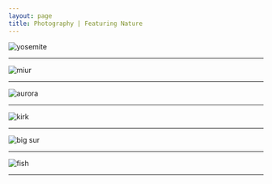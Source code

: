 ```yaml
---
layout: page
title: Photography | Featuring Nature
---
```

![yosemite](https://lh3.googleusercontent.com/CKnYDtPdnbVPojc1IV25VSQQqxlH7fq4uHl4pg0M4hHz2gActzZzYeYAq7IPaLJRxWQpsuyreNUPvF154sMhS6cex9DJ9r-5v8Z2Oy_VoAPcBPkpMcnfRg7ze49Rwco182vohevPDyoJpSD9_igHPr5HQ367wf1JeSuU_3UNqoD6Fm8_ko9JGddCFF-ucRmizNMbJidVthzwVUH0HhY_pXib4FqNzsx3xDumWt7cr6qSOKGgpLHdJL4igOElm3KdG5gqTMs4MynLzd1y2QCgOGPo4XlcbZ0lCr_q3zPLkySUPpM1igVsqyQraFECnfRjMcBiT74a1ypsontBWFDtJ-3vwq4x03H9ONQ8-TepeZxlzD_6vgxinpYNM7Aaajtb1KwNPz9txmOSWk37Ri6V9HnaH2vi3m-nLhHykh3DMIcakdQiSrJDljx5eL5DIYZxClRtaRU7nLygTKkhmQku5G9hQ3jqwhtwqHmSTLIOM5V8Bk2TBgOFbesDhhmfgyjJ8sWomFyqWU1Wy0FIzRgzdIAT_Zuc_ATdLFtP-JOhG99WVHgf2FSfUsI1Q8e2mpN__ydBwhW4-ifvfsBouVx3ht-vZEDMFeDJ8VQqbrptggJJ67HJL4vWTCNCIBUqjtEO7jwvR_8WdspbH-ZLIKsl7HaZR6SI4FLkq6ukeflhDNjxZsQ=w2292-h1520-no)

***

![miur](https://lh3.googleusercontent.com/pO_wjEktGzRReV1tIhyPYehPc5_ZwtFy04bIdrp55mYBdFgt8QrkJ_LOPOaXcFIojHoJZDEVpsBVqMFiJbH9LQM-JgDyccuHxs-rRiD1r1goj6bsQOU7cMbuCND2kkMHCJwz4hm9QTQcVicJmtePJA_Cdhhuq6OkJKbDWXVzcFiKThxtlaknkVJiqjU-UGyymVsMK8aKehn3NLnDNCUydiHDSSLmFfLeudzX5oNMPPIJbqHIyafmGvzydMx5KFjr_fR6zCBDYACp1REU1xeeSkF1Ff4oWf_x8nCTW0frjIEUBG11aNQ2vTnTgOKAyV3qxhFKvK2reKOO_xEbi-kvWskdBEzN6HOo_9SEVE2aC1irsVoEULxxVNEdG7F3zGPdHEwf1Sr0F3Y55DUkKYCJTLbPltVWqelYEW1FXjBokwt3H9aWVvtJe2_ILDe4MEfqJFJWTxu6ENHjLRfCylzcPtIApIKpjnXlH8gBJL9IBDqlwU_IIsFML8zWCkKzazcRfSju8Bi4vh0iiVLJM8PhRY79jWabX7IzvDpIgrinmv88sMgBJoGQh4UZ67OPcV9yqj7vNCW-1v1wpltdSL42tjrHy1znECrw9OUKMjw8BFGvucNS3bDRaJyezK8oVv6mvD3B_OfWL5Wj9NLVgli_CisYTtbrCN7PSOI1EmEl7OWE8Iw=w2292-h1520-no)

***

![aurora](https://lh3.googleusercontent.com/ADP__SW8rHlZjoX9mpbXhvBB1x6tF9AXnvrUUL-70p5R-kgA8YeSelsbx_wn8IUwD_Jy3aidZ3aDl7rFrDMiJdYpA7r84rY3PE8xZIKVE7_8ajDbWDATCq46HJUNe3LCryVL9L9QaryPi6LS5SAFfDHTaiqIH2OnyEH_70e5Wm3AAPmkVRjCe8cd2KfxzwXF994uqIQ74fYLXb3ZZWAUNfQgd_qDDQWQOm-qVNpwVQzig-_OkDtmqB-oJoKJy-ENGxa2mI-uYRUeOV-IEFO90LTaYhzk9DaLOSu-2sWxeoAwl2y1u6AC1JwPo7LzeF9w4UrisaRFhKKPRoGZiTABk6LRpBmEr85bCie64Y6gv_ShP41nIWd6nULOgjm6GOL_-yOycTHZ-ZKVGXTYHfJVXl3w0rmusJ3o_QSiHlAXweGeC4c932MVqfU7lz5AwhbjsNY7XoL-c1kyLY7ei93UbGO5MNrwfDEIphL7nAPCwVSQfg4txoDwFrrTV0l0IvdE7mf5EaInvLaLySVnjYWIUg-oqTLAXx2MRCGE9rhsFz6jprc8AFsYqVQpV9lupCRlT1X188m6JMAwUgdGWA7lm3QYXEYpCfJO_BK4dnvA6PYyhOYZcheHGpKGUGF_s2Q5ykJk80r3Ho2OohbcOxN5c76dk4w3hlJtiAwWr3fJD0-5004=w2292-h1528-no)

***

![kirk](https://lh3.googleusercontent.com/3FxW2oAshUHAaGOr_ArTd8rbk56-tgf_ZdF1mQTJhvjL-EW1BCPOr_fRBkBgyind0D0BEzW6TLY69ANa7DpVqeTtVcY8gMHUHQIzqqjeSu1b9a3ktz1yZPYiQMy2bU1a-R-4Q6yK3B87E-IuSpp517RizOVVGjeK5ZptHRQsJLFRWyAPLlrjjuYesiNJSdoUZXGSx0-03v98X6y12m_gP3mkDm07eqenfcobxDbhJE7aiWtdP_v9bKls6vlhV-_GiDIVJKyiR9l-487E51kR9XnVgS3xT08AW7yhpHua-Xel4Ex-G-lboJJWekJRG1nVYB5bDqhbRxqeRC6gHvRJynGh7wcYly8cud0m51JnX81hmBatWe14Hqk2u4Y1ouIyP0jO0oH9mbVFyhmnMGRA4o_45MPlyS2k0-y2hQooxKrfQiufA9CAKFkIPcite159cF-QYOIts6okhGyiv9qSOOeddvwG1pb_udRwlFCdGDcwRkpYGhX9umRxyPQbvaNqPpyQL_wjDEQ67TS63KKIiQ4P7Wjj6oUX083KS8HvzBFjQ0-isjJ9bSJRntxnKA3RLWq5KfpjYqCmy5BMVheGlAozrgd5D0AZAJN91cgS60awiH52ZD_hjgxgA-fyn0xiZKNQk6mqTrAD7jRcy4TjpWijZooZjcsFyprNnyiOcszjXQs=w2292-h1528-no)

***

![big sur](https://lh3.googleusercontent.com/LvIS7whmk58lYkUcwEVEUTMf1Gqls6H29yIzoJQxSOmDnkrI7v1B8oJOMdyvVn87w7678xmldNYg04Pc2Zr35DMWReYWsH-ASNhS2nzSg44ueLlDKpvqYfcj4f---OnBzHU7fWtuHzGHwBvGhgFMFRzg6vk7RL4gNnLLg24eJYfD-Ru6Q7bM5bmlvpisn0f2ZyrcWU9mE9HycLvNJG-jnxmCkz3ZgaPsaoiPzFvmBGQhVrh6-38M3zc76fKLsnqIXKWN1Pa4BlaLqRm9ZTIbHiLxUkZZLjbSGusoFodrzGgaoAxQBReGHeNO8S6tKHI36Rd818Ez7aQptL3O6K4QrtLQy_poGFL6dMlx799wl2t5mCktkDXnBDXate7xwRtgkI4biF-WKW2G7bYewoWmZperRI0fIHc1ljcubfwhxgukNV2Q4jETpvGwjKC3wqrfhDl-0f3FLkGm9fQuQbJNm7Tgb99DocoSGZl8owMLsW0HalxSpTA90qGv6EDLRO4aqgPtcfPi4SQp0d4ovOVPaH3ldmK4jvFgurLwDCOMgd5ps9CuihBK3cWlX3zuHE5QVCXx54KsUXWszuAXP8RTNWjHLJMWvsQuyAdZ__msaYzCV-ymoLHSMPX-o6D9aSpVj-sPVqLBKqQLsf8bIJ-i6JNaOaxP2dwVe_Bn6ShpXXDPB2o=w2292-h1520-no)

***

![fish](https://lh3.googleusercontent.com/YawPLx56bjwFaf26DFcjZ3hQC8lz_g06veK6_RciaEfurIzWacbSipNzWMAPkZYU2Be_0gohSHEHsTIvHWsNQNKn5wr23uHwtTvCmeigWgXNQBtsjfI1aUi1ZNQWvmYCezR6FbAAAjgaB6jVHz26BxCuuHUID7qzzFR0xmJDoHPx7Y8J8vqokp4GRtwQKPOmpbB9SO5qm2pfxxPw3qziNLnYpQAOIFJD2_0rAf-7RU83bReMSUowDQAZFLRns9u5MIhy8fvIplg6EycO3CWwnLM_hJ8OL6kbN_Fn8vzFsz9f-hqiQ02dF9wgRSJQcNk0XYGvQPLuFhxqctpALDlW4C7uigJhrlbwkcKwi2MEj2aHm-5YDaJq_gJWoiaja9Fj3eGchzQ9PeKt3LIKyi0Qi9YJ0k3PsF91otN003Lb9_boyEFnEGMTyp2j8YW6kfyeq2Z7-BtdbuljLJ9LWam2yFmenM_mOsmr58DXp32jQ56YB-honFFJgR07OXCMsRRL84FQfPJg801xxxEZsWzTkEQZyrLuZZErmTca07SmdWauRskTIc_N00XjfXSTktNGnCFxFa8dgi-X0OAe1ZuET5afGYz4B-n9szPsfQSFBBU3pk-H6XsjkTg3CtTPN4If34T3tml2GiJdfpahLy7JKMfMb8EBG68k-IM944yvgycgtaw=w2292-h1528-no)

***